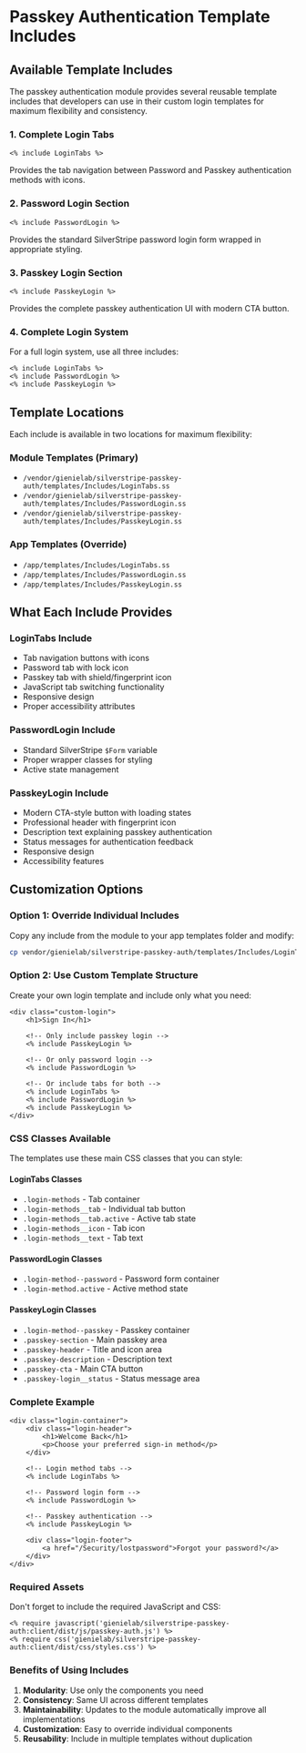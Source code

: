 # Passkey Authentication Template Includes

## Available Template Includes

The passkey authentication module provides several reusable template includes that developers can use in their custom login templates for maximum flexibility and consistency.

### 1. Complete Login Tabs
```silverstripe
<% include LoginTabs %>
```
Provides the tab navigation between Password and Passkey authentication methods with icons.

### 2. Password Login Section
```silverstripe
<% include PasswordLogin %>
```
Provides the standard SilverStripe password login form wrapped in appropriate styling.

### 3. Passkey Login Section
```silverstripe
<% include PasskeyLogin %>
```
Provides the complete passkey authentication UI with modern CTA button.

### 4. Complete Login System
For a full login system, use all three includes:
```silverstripe
<% include LoginTabs %>
<% include PasswordLogin %>
<% include PasskeyLogin %>
```

## Template Locations

Each include is available in two locations for maximum flexibility:

### Module Templates (Primary)
- `/vendor/gienielab/silverstripe-passkey-auth/templates/Includes/LoginTabs.ss`
- `/vendor/gienielab/silverstripe-passkey-auth/templates/Includes/PasswordLogin.ss`
- `/vendor/gienielab/silverstripe-passkey-auth/templates/Includes/PasskeyLogin.ss`

### App Templates (Override)
- `/app/templates/Includes/LoginTabs.ss`
- `/app/templates/Includes/PasswordLogin.ss`  
- `/app/templates/Includes/PasskeyLogin.ss`

## What Each Include Provides

### LoginTabs Include
- Tab navigation buttons with icons
- Password tab with lock icon
- Passkey tab with shield/fingerprint icon
- JavaScript tab switching functionality
- Responsive design
- Proper accessibility attributes

### PasswordLogin Include
- Standard SilverStripe `$Form` variable
- Proper wrapper classes for styling
- Active state management

### PasskeyLogin Include
- Modern CTA-style button with loading states
- Professional header with fingerprint icon
- Description text explaining passkey authentication
- Status messages for authentication feedback
- Responsive design
- Accessibility features

## Customization Options

### Option 1: Override Individual Includes
Copy any include from the module to your app templates folder and modify:

```bash
cp vendor/gienielab/silverstripe-passkey-auth/templates/Includes/LoginTabs.ss app/templates/Includes/
```

### Option 2: Use Custom Template Structure
Create your own login template and include only what you need:

```silverstripe
<div class="custom-login">
    <h1>Sign In</h1>
    
    <!-- Only include passkey login -->
    <% include PasskeyLogin %>
    
    <!-- Or only password login -->
    <% include PasswordLogin %>
    
    <!-- Or include tabs for both -->
    <% include LoginTabs %>
    <% include PasswordLogin %>
    <% include PasskeyLogin %>
</div>
```

### CSS Classes Available

The templates use these main CSS classes that you can style:

#### LoginTabs Classes
- `.login-methods` - Tab container
- `.login-methods__tab` - Individual tab button
- `.login-methods__tab.active` - Active tab state
- `.login-methods__icon` - Tab icon
- `.login-methods__text` - Tab text

#### PasswordLogin Classes  
- `.login-method--password` - Password form container
- `.login-method.active` - Active method state

#### PasskeyLogin Classes
- `.login-method--passkey` - Passkey container
- `.passkey-section` - Main passkey area
- `.passkey-header` - Title and icon area
- `.passkey-description` - Description text
- `.passkey-cta` - Main CTA button
- `.passkey-login__status` - Status message area

### Complete Example

```silverstripe
<div class="login-container">
    <div class="login-header">
        <h1>Welcome Back</h1>
        <p>Choose your preferred sign-in method</p>
    </div>
    
    <!-- Login method tabs -->
    <% include LoginTabs %>
    
    <!-- Password login form -->
    <% include PasswordLogin %>
    
    <!-- Passkey authentication -->
    <% include PasskeyLogin %>
    
    <div class="login-footer">
        <a href="/Security/lostpassword">Forgot your password?</a>
    </div>
</div>
```

### Required Assets

Don't forget to include the required JavaScript and CSS:

```silverstripe
<% require javascript('gienielab/silverstripe-passkey-auth:client/dist/js/passkey-auth.js') %>
<% require css('gienielab/silverstripe-passkey-auth:client/dist/css/styles.css') %>
```

### Benefits of Using Includes

1. **Modularity**: Use only the components you need
2. **Consistency**: Same UI across different templates
3. **Maintainability**: Updates to the module automatically improve all implementations
4. **Customization**: Easy to override individual components
5. **Reusability**: Include in multiple templates without duplication
